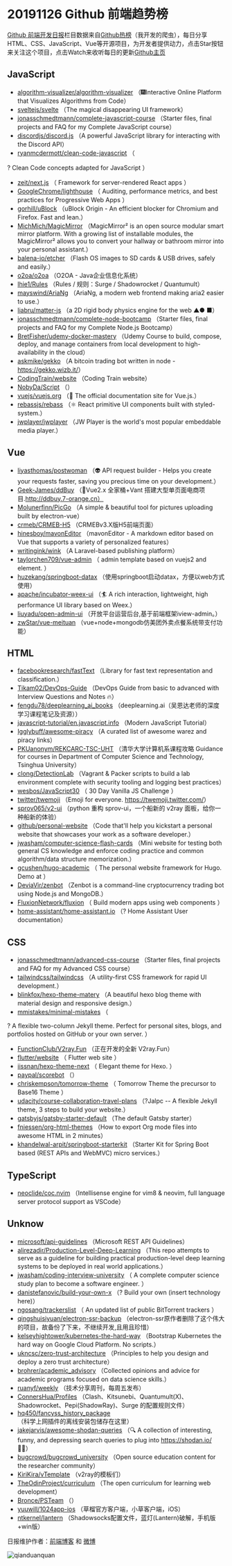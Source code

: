 # 20191126 Github 前端趋势榜

[Github 前端开发日报](https://qdkfweb.cn/c/news)栏目数据来自[Github热榜](https://github.qdkfweb.cn/)（我开发的爬虫），每日分享HTML、CSS、JavaScript、Vue等开源项目，为开发者提供动力，点击Star按钮来关注这个项目，点击Watch来收听每日的更新[Github主页](https://github.com/kujian/githubTrending)
## JavaScript

* [algorithm-visualizer/algorithm-visualizer](https://github.com/algorithm-visualizer/algorithm-visualizer) （&#x1f386;Interactive Online Platform that Visualizes Algorithms from Code）
* [sveltejs/svelte](https://github.com/sveltejs/svelte) （The magical disappearing UI framework）
* [jonasschmedtmann/complete-javascript-course](https://github.com/jonasschmedtmann/complete-javascript-course) （Starter files, final projects and FAQ for my Complete JavaScript course）
* [discordjs/discord.js](https://github.com/discordjs/discord.js) （A powerful JavaScript library for interacting with the Discord API）
* [ryanmcdermott/clean-code-javascript](https://github.com/ryanmcdermott/clean-code-javascript) （
        
? Clean Code concepts adapted for JavaScript
      ）
* [zeit/next.js](https://github.com/zeit/next.js) （
        Framework for server-rendered React apps
      ）
* [GoogleChrome/lighthouse](https://github.com/GoogleChrome/lighthouse) （
        Auditing, performance metrics, and best practices for Progressive Web Apps
      ）
* [gorhill/uBlock](https://github.com/gorhill/uBlock) （uBlock Origin - An efficient blocker for Chromium and Firefox. Fast and lean.）
* [MichMich/MagicMirror](https://github.com/MichMich/MagicMirror) （MagicMirror² is an open source modular smart mirror platform. With a growing list of installable modules, the MagicMirror² allows you to convert your hallway or bathroom mirror into your personal assistant.）
* [balena-io/etcher](https://github.com/balena-io/etcher) （Flash OS images to SD cards &amp; USB drives, safely and easily.）
* [o2oa/o2oa](https://github.com/o2oa/o2oa) （O2OA - Java企业信息化系统）
* [lhie1/Rules](https://github.com/lhie1/Rules) （Rules / 规则：Surge / Shadowrocket / Quantumult）
* [mayswind/AriaNg](https://github.com/mayswind/AriaNg) （AriaNg, a modern web frontend making aria2 easier to use.）
* [liabru/matter-js](https://github.com/liabru/matter-js) （a 2D rigid body physics engine for the web ▲● ■）
* [jonasschmedtmann/complete-node-bootcamp](https://github.com/jonasschmedtmann/complete-node-bootcamp) （Starter files, final projects and FAQ for my Complete Node.js Bootcamp）
* [BretFisher/udemy-docker-mastery](https://github.com/BretFisher/udemy-docker-mastery) （Udemy Course to build, compose, deploy, and manage containers from local development to high-availability in the cloud）
* [askmike/gekko](https://github.com/askmike/gekko) （A bitcoin trading bot written in node - <a href="https://gekko.wizb.it/" rel="nofollow">https://gekko.wizb.it/</a>）
* [CodingTrain/website](https://github.com/CodingTrain/website) （Coding Train website）
* [NobyDa/Script](https://github.com/NobyDa/Script) （）
* [vuejs/vuejs.org](https://github.com/vuejs/vuejs.org) （&#x1f4c4; The official documentation site for Vue.js.）
* [rebassjs/rebass](https://github.com/rebassjs/rebass) （⚛️ React primitive UI components built with styled-system.）
* [jwplayer/jwplayer](https://github.com/jwplayer/jwplayer) （JW Player is the world's most popular embeddable media player.）

## Vue

* [liyasthomas/postwoman](https://github.com/liyasthomas/postwoman) （&#x1f47d; API request builder - Helps you create your requests faster, saving you precious time on your development.）
* [Geek-James/ddBuy](https://github.com/Geek-James/ddBuy) （&#x1f389;Vue2.x 全家桶+Vant 搭建大型单页面电商项目.http://ddbuy.7-orange.cn）
* [Molunerfinn/PicGo](https://github.com/Molunerfinn/PicGo) （A simple &amp; beautiful tool for pictures uploading built by electron-vue）
* [crmeb/CRMEB-H5](https://github.com/crmeb/CRMEB-H5) （CRMEBv3.X版H5前端页面）
* [hinesboy/mavonEditor](https://github.com/hinesboy/mavonEditor) （mavonEditor - A markdown editor based on Vue that supports a variety of personalized features）
* [writingink/wink](https://github.com/writingink/wink) （A Laravel-based publishing platform）
* [taylorchen709/vue-admin](https://github.com/taylorchen709/vue-admin) （
        admin template based on vuejs2 and element.
      ）
* [huzekang/springboot-datax](https://github.com/huzekang/springboot-datax) （使用springboot启动datax，方便以web方式使用）
* [apache/incubator-weex-ui](https://github.com/apache/incubator-weex-ui) （&#x1f3c4; A rich interaction, lightweight, high performance UI library based on Weex.）
* [liuyadu/open-admin-ui](https://github.com/liuyadu/open-admin-ui) （开放平台运营后台,基于前端框架iview-admin。）
* [zwStar/vue-meituan](https://github.com/zwStar/vue-meituan) （vue+node+mongodb仿美团外卖点餐系统带支付功能）

## HTML

* [facebookresearch/fastText](https://github.com/facebookresearch/fastText) （Library for fast text representation and classification.）
* [Tikam02/DevOps-Guide](https://github.com/Tikam02/DevOps-Guide) （DevOps Guide from basic to advanced with Interview Questions and Notes &#x1f525;）
* [fengdu78/deeplearning_ai_books](https://github.com/fengdu78/deeplearning_ai_books) （deeplearning.ai（吴恩达老师的深度学习课程笔记及资源））
* [javascript-tutorial/en.javascript.info](https://github.com/javascript-tutorial/en.javascript.info) （Modern JavaScript Tutorial）
* [Igglybuff/awesome-piracy](https://github.com/Igglybuff/awesome-piracy) （A curated list of awesome warez and piracy links）
* [PKUanonym/REKCARC-TSC-UHT](https://github.com/PKUanonym/REKCARC-TSC-UHT) （清华大学计算机系课程攻略 Guidance for courses in Department of Computer Science and Technology, Tsinghua University）
* [clong/DetectionLab](https://github.com/clong/DetectionLab) （Vagrant &amp; Packer scripts to build a lab environment complete with security tooling and logging best practices）
* [wesbos/JavaScript30](https://github.com/wesbos/JavaScript30) （
        30 Day Vanilla JS Challenge
      ）
* [twitter/twemoji](https://github.com/twitter/twemoji) （Emoji for everyone. <a href="https://twemoji.twitter.com/" rel="nofollow">https://twemoji.twitter.com/</a>）
* [sprov065/v2-ui](https://github.com/sprov065/v2-ui) （python 重构 sprov-ui，一个船新的 v2ray 面板，给你一种船新的体验）
* [github/personal-website](https://github.com/github/personal-website) （Code that'll help you kickstart a personal website that showcases your work as a software developer.）
* [jwasham/computer-science-flash-cards](https://github.com/jwasham/computer-science-flash-cards) （Mini website for testing both general CS knowledge and enforce coding practice and common algorithm/data structure memorization.）
* [gcushen/hugo-academic](https://github.com/gcushen/hugo-academic) （
        The personal website framework for Hugo. Demo at
      ）
* [DeviaVir/zenbot](https://github.com/DeviaVir/zenbot) （Zenbot is a command-line cryptocurrency trading bot using Node.js and MongoDB.）
* [FluxionNetwork/fluxion](https://github.com/FluxionNetwork/fluxion) （
        Build modern apps using web components
      ）
* [home-assistant/home-assistant.io](https://github.com/home-assistant/home-assistant.io) （? Home Assistant User documentation）

## CSS

* [jonasschmedtmann/advanced-css-course](https://github.com/jonasschmedtmann/advanced-css-course) （Starter files, final projects and FAQ for my Advanced CSS course）
* [tailwindcss/tailwindcss](https://github.com/tailwindcss/tailwindcss) （A utility-first CSS framework for rapid UI development.）
* [blinkfox/hexo-theme-matery](https://github.com/blinkfox/hexo-theme-matery) （A beautiful hexo blog theme with material design and responsive design.）
* [mmistakes/minimal-mistakes](https://github.com/mmistakes/minimal-mistakes) （
        
? A flexible two-column Jekyll theme. Perfect for personal sites, blogs, and portfolios hosted on GitHub or your own server.
      ）
* [FunctionClub/V2ray.Fun](https://github.com/FunctionClub/V2ray.Fun) （正在开发的全新 V2ray.Fun）
* [flutter/website](https://github.com/flutter/website) （
        Flutter web site
      ）
* [iissnan/hexo-theme-next](https://github.com/iissnan/hexo-theme-next) （
        Elegant theme for Hexo. 
      ）
* [paypal/scorebot](https://github.com/paypal/scorebot) （）
* [chriskempson/tomorrow-theme](https://github.com/chriskempson/tomorrow-theme) （
        Tomorrow Theme the precursor to Base16 Theme
      ）
* [udacity/course-collaboration-travel-plans](https://github.com/udacity/course-collaboration-travel-plans) （?Jalpc -- A flexible Jekyll theme, 3 steps to build your website.）
* [gatsbyjs/gatsby-starter-default](https://github.com/gatsbyjs/gatsby-starter-default) （The default Gatsby starter）
* [fniessen/org-html-themes](https://github.com/fniessen/org-html-themes) （How to export Org mode files into awesome HTML in 2 minutes）
* [khandelwal-arpit/springboot-starterkit](https://github.com/khandelwal-arpit/springboot-starterkit) （Starter Kit for Spring Boot based (REST APIs and WebMVC) micro services.）

## TypeScript

* [neoclide/coc.nvim](https://github.com/neoclide/coc.nvim) （Intellisense engine for vim8 &amp; neovim, full language server protocol support as VSCode）

## Unknow

* [microsoft/api-guidelines](https://github.com/microsoft/api-guidelines) （Microsoft REST API Guidelines）
* [alirezadir/Production-Level-Deep-Learning](https://github.com/alirezadir/Production-Level-Deep-Learning) （This repo attempts to serve as a guideline for building practical production-level deep learning systems to be deployed in real world applications.）
* [jwasham/coding-interview-university](https://github.com/jwasham/coding-interview-university) （
        A complete computer science study plan to become a software engineer.
      ）
* [danistefanovic/build-your-own-x](https://github.com/danistefanovic/build-your-own-x) （? Build your own (insert technology here)）
* [ngosang/trackerslist](https://github.com/ngosang/trackerslist) （
        An updated list of public BitTorrent trackers
      ）
* [qingshuisiyuan/electron-ssr-backup](https://github.com/qingshuisiyuan/electron-ssr-backup) （electron-ssr原作者删除了这个伟大的项目，故备份了下来，不继续开发,且用且珍惜）
* [kelseyhightower/kubernetes-the-hard-way](https://github.com/kelseyhightower/kubernetes-the-hard-way) （Bootstrap Kubernetes the hard way on Google Cloud Platform. No scripts.）
* [ukncsc/zero-trust-architecture](https://github.com/ukncsc/zero-trust-architecture) （Principles to help you design and deploy a zero trust architecture）
* [brohrer/academic_advisory](https://github.com/brohrer/academic_advisory) （Collected opinions and advice for academic programs focused on data science skills.）
* [ruanyf/weekly](https://github.com/ruanyf/weekly) （技术分享周刊，每周五发布）
* [ConnersHua/Profiles](https://github.com/ConnersHua/Profiles) （Clash、Kitsunebi、Quantumult(X)、Shadowrocket、Pepi(ShadowRay)、Surge 的配置规则文件）
* [hq450/fancyss_history_package](https://github.com/hq450/fancyss_history_package) （科学上网插件的离线安装包储存在这里）
* [jakejarvis/awesome-shodan-queries](https://github.com/jakejarvis/awesome-shodan-queries) （&#x1f50d; A collection of interesting, funny, and depressing search queries to plug into https://shodan.io/ &#x1f469;‍&#x1f4bb;）
* [bugcrowd/bugcrowd_university](https://github.com/bugcrowd/bugcrowd_university) （Open source education content for the researcher community）
* [KiriKira/vTemplate](https://github.com/KiriKira/vTemplate) （v2ray的模板们）
* [TheOdinProject/curriculum](https://github.com/TheOdinProject/curriculum) （The open curriculum for learning web development）
* [Bronce/PSTeam](https://github.com/Bronce/PSTeam) （）
* [yuuwill/1024app-ios](https://github.com/yuuwill/1024app-ios) （草榴官方客户端，小草客户端，iOS）
* [ntkernel/lantern](https://github.com/ntkernel/lantern) （Shadowsocks配置文件，蓝灯(Lantern)破解，手机版+win版）


日报维护作者：[前端博客](https://qdkfweb.cn/) 和 [微博](https://qdkfweb.cn/go/weibo)

![qianduanquan](https://user-images.githubusercontent.com/3055447/38468989-651132ac-3b80-11e8-8e6b-15122322a9d7.png)